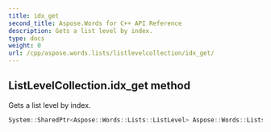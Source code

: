 ```yaml
---
title: idx_get
second_title: Aspose.Words for C++ API Reference
description: Gets a list level by index. 
type: docs
weight: 0
url: /cpp/aspose.words.lists/listlevelcollection/idx_get/
---
```

## ListLevelCollection.idx_get method


Gets a list level by index.

```cpp
System::SharedPtr<Aspose::Words::Lists::ListLevel> Aspose::Words::Lists::ListLevelCollection::idx_get(int32_t index)
```

